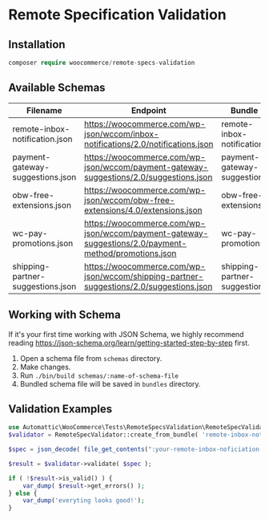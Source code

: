 # Remote Specification Validation

## Installation

```php
composer require woocommerce/remote-specs-validation
```

## Available Schemas

| Filename                          | Endpoint                                                                                               | Bundle                       |
| --------------------------------- | ------------------------------------------------------------------------------------------------------ | ---------------------------- |
| remote-inbox-notification.json    | <https://woocommerce.com/wp-json/wccom/inbox-notifications/2.0/notifications.json>                     | remote-inbox-notification    |
| payment-gateway-suggestions.json  | <https://woocommerce.com/wp-json/wccom/payment-gateway-suggestions/2.0/suggestions.json>               | payment-gateway-suggestions  |
| obw-free-extensions.json          | <https://woocommerce.com/wp-json/wccom/obw-free-extensions/4.0/extensions.json>                        | obw-free-extensions          |
| wc-pay-promotions.json            | <https://woocommerce.com/wp-json/wccom/payment-gateway-suggestions/2.0/payment-method/promotions.json> | wc-pay-promotions            |
| shipping-partner-suggestions.json | <https://woocommerce.com/wp-json/wccom/shipping-partner-suggestions/2.0/suggestions.json>              | shipping-partner-suggestions |

## Working with Schema

If it's your first time working with JSON Schema, we highly recommend reading <https://json-schema.org/learn/getting-started-step-by-step> first.

1. Open a schema file from `schemas` directory.
2. Make changes.
3. Run `./bin/build schemas/:name-of-schema-file`
4. Bundled schema file will be saved in `bundles` directory.

## Validation Examples

```php
use Automattic\WooCommerce\Tests\RemoteSpecsValidation\RemoteSpecValidator;
$validator = RemoteSpecValidator::create_from_bundle( 'remote-inbox-notification' );

$spec = json_decode( file_get_contents(":your-remote-inbox-noficiation-json") );

$result = $validator->validate( $spec );

if ( !$result->is_valid() ) {
	var_dump( $result->get_errors() );
} else {
	var_dump('everyting looks good!');
}
```
